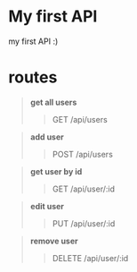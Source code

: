 # My first API

my first API :)

# routes

>**get all users**
>>GET /api/users

>**add user**
>>POST /api/users

>**get user by id**
>>GET /api/user/:id

>**edit user**
>>PUT /api/user/:id

>**remove user**
>>DELETE /api/user/:id